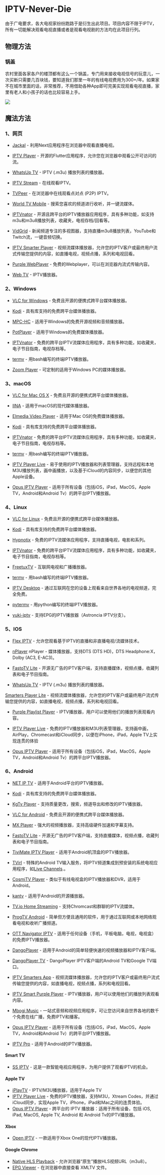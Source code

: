 # IPTV-Never-Die

由于广电要求，各大电视家纷纷跑路于是衍生出此项目。项目内容不限于IPTV，所有一切能解决观看电视直播或者是观看电视剧的方法均在此项目行列。

## 物理方法

### 锅盖
农村里面各家各户的楼顶都有这么一个锅盖，专门用来接收电视信号的玩意儿，一次买断只需要几百块钱，要知道我们那里一年的有线电视费用为300+/年。如果家不在城市里面的话，非常推荐，不用借助各种App即可完美实现观看电视直播，家里有老人和小孩子的话也比较容易上手。

![](./images/锅盖.png)

## 魔法方法

### 1、网页

- [Jackal](http://jackal.surge.sh) - 利用Next应用程序在浏览器中观看直播电视。

- [IPTV Player](https://dev-iptv.web.app/) - 开源的Flutter应用程序，允许您在浏览器中观看公开可访问的流。

- [WhatsUp TV](https://whatsuptv.app/) - IPTV (.m3u) 播放列表的播放器。

- [IPTV Stream](http://yielding-meeting.surge.sh) - 在线观看IPTV。

- [TVPeer](http://tvpeer.github.io/) - 在浏览器中在线观看点对点 (P2P) IPTV。

- [World TV Mobile](https://worldtvmobile.com/) - 搜索您喜欢的频道进行收听，并一键流媒体。

- [IPTVnator](https://iptvnator.vercel.app/) - 开源且跨平台的IPTV播放器应用程序，具有多种功能，如支持m3u和m3u8播放列表，收藏夹，电视存档/回看等。

- [VidGrid](https://vidgrid.tk.gg) - 新闻频道专注的多视图器，支持直播m3u8播放列表，YouTube和Twitch流，一键音频切换。

- [IPTV Smarter Player](http://webtv.iptvsmarters.com) - 视频流媒体播放器，允许您的IPTV客户或最终用户流式传输您提供的内容，如直播电视，视频点播，系列和电视回看。

- [Purple WebPlayer](http://login.purpletv.app) - 免费的Webplayer，可以在浏览器内流式传输内容。

- [Web TV](http://01234.fun/)  - IPTV播放器。

### 2、Windows

- [VLC for Windows](https://www.videolan.org/vlc/download-windows.html) - 免费且开源的便携式跨平台媒体播放器。

- [Kodi](https://kodi.tv/) - 具有库支持的免费跨平台媒体播放器。

- [MPC-HC](https://github.com/clsid2/mpc-hc) - 适用于Windows的免费开源视频和音频播放器。

- [PotPlayer](https://potplayer.daum.net/) - 适用于Windows的免费媒体播放器。

- [IPTVnator](https://github.com/4gray/iptvnator) - 免费的跨平台IPTV流媒体应用程序，具有多种功能，如收藏夹，电子节目指南，电视存档等。

- [termv](https://github.com/Roshan-R/termv) - 用bash编写的终端IPTV播放器。

- [Zoom Player](https://www.inmatrix.com/zplayer/) - 可定制的适用于Windows PC的媒体播放器。

### 3、macOS

- [VLC for Mac OS X](https://www.videolan.org/vlc/download-macosx.html) - 免费且开源的便携式跨平台媒体播放器。

- [IINA](https://iina.io/) - 适用于macOS的现代媒体播放器。

- [Elmedia Video Player](https://apps.apple.com/us/app/elmedia-video-player/id1044549675) - 适用于Mac OS的免费媒体播放器。

- [Kodi](https://kodi.tv/) - 具有库支持的免费跨平台媒体播放器。

- [IPTVnator](https://github.com/4gray/iptvnator) - 免费的跨平台IPTV流媒体应用程序，具有多种功能，如收藏夹，电子节目指南，电视存档等。

- [termv](https://github.com/Roshan-R/termv) - 用bash编写的终端IPTV播放器。

- [IPTV Player Live](https://apps.apple.com/us/app/iptv-player-live-watch-tv-m3u/id1662299469) - 易于使用的IPTV播放器和列表管理器，支持远程和本地M3U播放列表，画中画播放，以及基于iCloud的内容同步，以便您的其他Apple设备。

- [Opus IPTV Player](https://apps.apple.com/app/apple-store/id1592313576?pt=123343602&ct=awesome-iptv&mt=8) - 适用于所有设备（包括iOS，iPad，MacOS，Apple TV，Android和Android Tv）的跨平台IPTV播放器。

### 4、Linux

- [VLC for Linux](https://www.videolan.org/vlc/#download) - 免费且开源的便携式跨平台媒体播放器。

- [Kodi](https://kodi.tv/) - 具有库支持的免费跨平台媒体播放器。

- [Hypnotix](https://github.com/linuxmint/hypnotix) - 免费的IPTV流媒体应用程序，支持直播电视，电影和系列。

- [IPTVnator](https://github.com/4gray/iptvnator) - 免费的跨平台IPTV流媒体应用程序，具有多种功能，如收藏夹，电子节目指南，电视存档等。

- [FreetuxTV](https://github.com/freetuxtv/freetuxtv) - 互联网电视和广播播放器。

- [termv](https://github.com/Roshan-R/termv) - 用bash编写的终端IPTV播放器。

- [IPTV Desktop](https://github.com/0x0is1/iptv-desktop)  - 通过互联网在您的设备上观看来自世界各地的电视频道，完全免费。

- [pytermv](https://github.com/Ahmed-Zamouche/pytermv) - 用python编写的终端IPTV播放器。

- [yuki-iptv](https://github.com/yuki-iptv/yuki-iptv) - 支持EPG的IPTV播放器（Astroncia IPTV分支）。

### 5、IOS

- [Flex IPTV](https://apps.apple.com/ae/app/flex-iptv/id1182930255Flex) - 允许您观看基于IPTV的直播和非直播电视/流媒体技术。

- [nPlayer](https://apps.apple.com/us/app/nplayer/id1116905928) nPlayer - 媒体播放器，支持DTS (DTS HD)，DTS Headphone:X，Dolby (AC3, E-AC3)。

- [FastoTV Lite](https://apps.apple.com/us/app/fastotvlite/id1496936356) - 开源无广告的IPTV客户端，支持直播媒体，视频点播，收藏列表和电子节目指南。

- [WhatsUp TV](https://apps.apple.com/us/app/whatsup-tv/id1476950273) - IPTV (.m3u) 播放列表的播放器。

[Smarters Player Lite](https://apps.apple.com/in/app/smarters-player-lite/id1628995509)  - 视频流媒体播放器，允许您的IPTV客户或最终用户流式传输您提供的内容，如直播电视，视频点播，系列和电视回看。

- [Purple Playlist Player](https://apps.apple.com/us/app/purple-playlist-player/id1547219704) - IPTV播放器，用户可以使用他们的播放列表观看内容。

- [IPTV Player Live](https://apps.apple.com/us/app/iptv-player-live-watch-tv-m3u/id1662299469) - 免费的IPTV播放器和M3U列表管理器，支持画中画，AirPlay，Chromecast和iCloud同步，以便在iPhone，iPad，Apple TV上实现连贯的体验

- [Opus IPTV Player](https://apps.apple.com/app/apple-store/id1592313576?pt=123343602&ct=awesome-iptv&mt=8) - 适用于所有设备（包括iOS，iPad，MacOS，Apple TV，Android和Android Tv）的跨平台IPTV播放器。

### 6、Android

- [NET IP TV](https://play.google.com/store/apps/details?id=com.dnamedya.netiptv) - 适用于Android平台的IPTV播放器。

- [Kodi](https://play.google.com/store/apps/details?id=org.xbmc.kodi) - 具有库支持的免费跨平台媒体播放器。

- [KgTv Player](https://play.google.com/store/apps/details?id=tk.kgtv) - 支持质量更改，搜索，频道导出和修改的IPTV播放器。

- [VLC for Android](https://play.google.com/store/apps/details?id=org.videolan.vlc)  - 免费且开源的便携式跨平台媒体播放器。

- [MX Player](https://play.google.com/store/apps/details?id=com.mxtech.videoplayer.ad)  - 强大的视频播放器，支持高级硬件加速和字幕支持。

- [FastoTV Lite](https://play.google.com/store/apps/details?id=com.fastotv.lite) - 开源无广告的IPTV客户端，支持直播媒体，视频点播，收藏列表和电子节目指南。

- [TiviMate IPTV Player](https://play.google.com/store/apps/details?id=ar.tvplayer.tv) - 适用于Android机顶盒的IPTV播放器。

- [TVirl](https://play.google.com/store/apps/details?id=by.stari4ek.tvirl) - 特殊的Android TV输入服务，将IPTV频道集成到预安装的系统电视应用程序，如[Live Channels](https://play.google.com/store/apps/details?id=com.google.android.tv).。

- [CosmiTV Player](https://play.google.com/store/apps/details?id=com.cosmiquest.tv) - 类似于有线电视盒的IPTV播放器和DVR，适用于Android。

- [kantv](https://github.com/zhouwg/kantv) - 适用于Android的开源播放器。

- [TV.io Home Streaming](https://play.google.com/store/apps/details?id=com.player.online.tv&gl=GB) - 支持Chromcast和群聊的IPTV流媒体。

- [ProgTV Android](https://play.google.com/store/apps/details?id=com.progdvb.progtva) - 简单但方便且通用的软件，用于通过互联网或本地网络观看电视和收听广播频道。

- [OTT Navigator IPTV](https://play.google.com/store/apps/details?id=studio.scillarium.ottnavigator) - 适用于任何设备（手机，平板电脑，电视，电视盒）的免费IPTV播放器。

- [DangoPlayer](https://play.google.com/store/apps/details?id=com.aleapps.videotime) - 适用于Android的简单轻便快速的视频播放器和IPTV客户端。

- [DangoPlayer TV](https://play.google.com/store/apps/details?id=com.aleapps.videotimetv) - DangoPlayer IPTV客户端的Android TV和Google TV端口。

- [IPTV Smarters App](https://www.iptvsmarters.com/#downloads) - 视频流媒体播放器，允许您的IPTV客户或最终用户流式传输您提供的内容，如直播电视，视频点播，系列和电视回看。

- [IPTV Smart Purple Player](https://www.purplesmarttv.com/#downloads) - IPTV播放器，用户可以使用他们的播放列表观看内容。

- [Mbogi Music](https://play.google.com/store/apps/details?id=com.mbogimusic) - 一站式音频和视频应用程序，可让您访问来自世界各地的数千个免费在线广播，免费IPTV和播客。

- [Opus IPTV Player](https://play.google.com/store/apps/details?id=com.handy.opus.iptv.xtream.player&referrer=utm_source%3Dawesome-iptv%26utm_medium%3Dlink) - 适用于所有设备（包括iOS，iPad，MacOS，Apple TV，Android和Android Tv）的跨平台IPTV播放器。

- [IPTV Pro](https://play.google.com/store/apps/details?id=ru.iptvremote.android.iptv.pro)  - 适用于Android的IPTV播放器。

#### Smart TV

- [SS IPTV](https://ss-iptv.com/en) - 这是一款智能电视应用程序，为用户提供了观看IPTV的机会。

#### Apple TV

- [iPlayTV](https://apps.apple.com/us/app/iplaytv/id1072226801) - IPTV/M3U播放器，适用于Apple TV
- [IPTV Player Live](https://apps.apple.com/us/app/iptv-player-live-watch-tv-m3u/id1662299469) - 免费的IPTV播放器，支持M3U，Xtream Codes，并通过iCloud同步，实现Apple TV，iPhone，iPad和Mac之间的连贯体验。
- [Opus IPTV Player](https://apps.apple.com/app/apple-store/id1592313576?pt=123343602&ct=awesome-iptv&mt=8) - 跨平台的 IPTV 播放器：适用于所有设备，包括 iOS, iPad, MacOS, Apple TV, Android 和 Android Tv的IPTV播放器。

#### Xbox

- [Open IPTV](https://www.microsoft.com/en-us/p/open-iptv/9n9gc8l5mldm) - 一款适用于Xbox One的现代IPTV播放器。

#### Google Chrome

- [Native HLS Playback](https://chrome.google.com/webstore/detail/native-hls-playback/emnphkkblegpebimobpbekeedfgemhof) - 允许浏览器“原生”播放HLS视频URL（m3u8）。
- [EPG Viewer](https://chrome.google.com/webstore/detail/epg-viewer/lnhfllpjnichiepbkgnfhpaakhicbelh) - 在浏览器中直接查看 XMLTV 文件。
